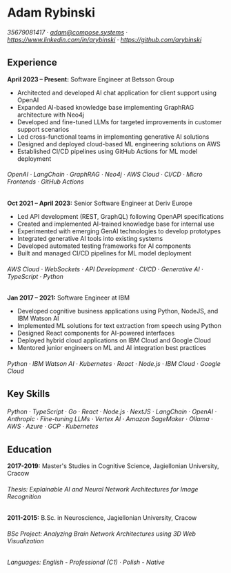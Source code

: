 # Adam Rybinski

###### 35679081417 · adam@compose.systems · https://www.linkedin.com/in/arybinski · https://github.com/arybinski

## Experience

**April 2023 – Present:** Software Engineer at Betsson Group
- Architected and developed AI chat application for client support using OpenAI
- Expanded AI-based knowledge base implementing GraphRAG architecture with Neo4j
- Developed and fine-tuned LLMs for targeted improvements in customer support scenarios
- Led cross-functional teams in implementing generative AI solutions
- Designed and deployed cloud-based ML engineering solutions on AWS
- Established CI/CD pipelines using GitHub Actions for ML model deployment
###### OpenAI · LangChain · GraphRAG · Neo4j · AWS Cloud · CI/CD · Micro Frontends · GitHub Actions

**Oct 2021 – April 2023:** Senior Software Engineer at Deriv Europe 
- Led API development (REST, GraphQL) following OpenAPI specifications
- Created and implemented AI-trained knowledge base for internal use
- Experimented with emerging GenAI technologies to develop prototypes
- Integrated generative AI tools into existing systems
- Developed automated testing frameworks for AI components
- Built and managed CI/CD pipelines for ML model deployment
###### AWS Cloud · WebSockets · API Development · CI/CD · Generative AI · TypeScript · Python

**Jan 2017 – 2021:** Software Engineer at IBM
- Developed cognitive business applications using Python, NodeJS, and IBM Watson AI
- Implemented ML solutions for text extraction from speech using Python
- Designed React components for AI-powered interfaces
- Deployed hybrid cloud applications on IBM Cloud and Google Cloud
- Mentored junior engineers on ML and AI integration best practices
###### Python · IBM Watson AI · Kubernetes · React · Node.js · IBM Cloud · Google Cloud

## Key Skills
###### Python · TypeScript · Go · React · Node.js · NextJS · LangChain · OpenAI · Anthropic · Fine-tuning LLMs · Vertex AI · Amazon SageMaker · Ollama · AWS · Azure · GCP · Kubernetes

## Education

**2017-2019:** Master's Studies in Cognitive Science, Jagiellonian University, Cracow
###### Thesis: Explainable AI and Neural Network Architectures for Image Recognition 

**2011-2015:** B.Sc. in Neuroscience, Jagiellonian University, Cracow
###### BSc Project: Analyzing Brain Network Architectures using 3D Web Visualization

###### Languages: English - Professional (C1) · Polish - Native
